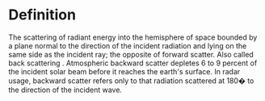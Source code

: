# Definition

The scattering of radiant energy into the hemisphere of space bounded by
a plane normal to the direction of the incident radiation and lying on
the same side as the incident ray; the opposite of forward scatter. Also
called back scattering . Atmospheric backward scatter depletes 6 to 9
percent of the incident solar beam before it reaches the earth's
surface. In radar usage, backward scatter refers only to that radiation
scattered at 180� to the direction of the incident wave.
